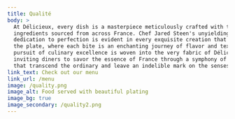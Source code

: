```yaml
---
title: Qualité
body: >
  At Délicieux, every dish is a masterpiece meticulously crafted with the finest
  ingredients sourced from across France. Chef Jared Steen's unyielding
  dedication to perfection is evident in every exquisite creation that graces
  the plate, where each bite is an enchanting journey of flavor and texture. The
  pursuit of culinary excellence is woven into the very fabric of Délicieux,
  inviting diners to savor the essence of France through a symphony of flavors
  that transcend the ordinary and leave an indelible mark on the senses.
link_text: Check out our menu
link_url: /menu
image: /quality.png
image_alt: Food served with beautiful plating
image_bg: true
image_secondary: /quality2.png
---
```




